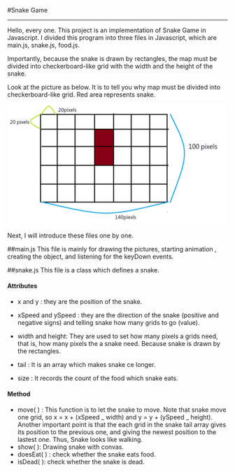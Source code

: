 #Snake Game

---

Hello, every one.
This project is an implementation of Snake Game in Javascript.
I divided this program into three files in Javascript, which are main.js, snake.js, food.js.

Importantly, because the snake is drawn by rectangles, the map must be divided into checkerboard-like grid with the width and the height of the snake.

Look at the picture as below. It is to tell you why map must be divided into checkerboard-like grid. Red area represents snake.

![](./img/snake.png)

Next, I will introduce these files one by one.

##main.js
This file is mainly for drawing the pictures, starting animation , creating the object, and listening for the keyDown events.

##snake.js
This file is a class which defines a snake.

#### Attributes

- x and y : they are the position of the snake.

* xSpeed and ySpeed : they are the direction of the snake (positive and negative signs) and telling snake how many grids to go (value).

* width and height: They are used to set how many pixels a grids need, that is, how many pixels the a snake need. Because snake is drawn by the rectangles.

* tail : It is an array which makes snake ce longer.
* size : It records the count of the food which snake eats.

#### Method

- move( ) : This function is to let the snake to move. Note that snake move one grid, so x = x + (xSpeed _ width) and y = y + (ySpeed _ height). Another important point is that the each grid in the snake tail array gives its position to the previous one, and giving the newest position to the lastest one. Thus, Snake looks like walking.
- show( ): Drawing snake with convas.
- doesEat( ) : check whether the snake eats food.
- isDead( ): check whether the snake is dead.
